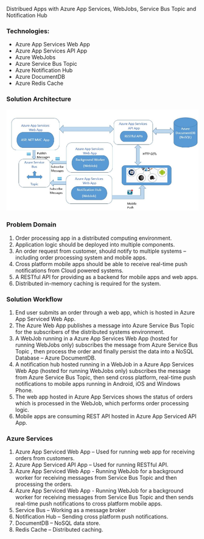  Distribued Apps with Azure App Services, WebJobs, Service Bus Topic and Notification Hub

### Technologies:

* Azure App Services Web App
* Azure App Services API App
* Azure WebJobs
* Azure Service Bus Topic
* Azure Notification Hub
* Azure DocumentDB
* Azure Redis Cache


### Solution Architecture 

![alt tag](https://github.com/AccelNA/azure-guidance/blob/master/contents/azure-servicebus-appservices.JPG)

### Problem Domain
1. Order processing app in a distributed computing environment.
2. Application logic should be deployed into multiple components.
3. An order request from customer, should notify to multiple systems – including order processing system and mobile apps.
4. Cross platform mobile apps should be able to receive real-time push notifications from Cloud powered systems. 
5. A RESTful API for providing as a backend for mobile apps and web apps.
6. Distributed in-memory caching is required for the system.



### Solution Workflow

1. End user submits an order through a web app, which is hosted in Azure App Serviced Web App. 
2. The Azure Web App publishes a message into Azure Service Bus Topic for the subscribers of the distributed systems environment.
3. A WebJob running in a Azure App Services Web App (hosted for running WebJobs only) subscribes the message from Azure Service Bus Topic , then process the order and finally persist the data into a NoSQL Database – Azure DocumentDB.
4. A notification hub hosted running in a WebJob in a Azure App Services Web App (hosted for running WebJobs only) subscribes the message from Azure Service Bus Topic, then send cross platform, real-time push notifications to mobile apps running in Android, iOS and Windows Phone.
5. The web app hosted in Azure App Services shows the status of orders which is processed in the WebJob, which performs order processing logic.
6. Mobile apps are consuming REST API hosted in Azure App Serviced API App.


### Azure Services

1. Azure App Serviced Web App – Used for running web app for receiving orders from customers. 
2. Azure App Serviced API App – Used for running RESTful API.
3. Azure App Serviced Web App - Running WebJob for a background worker for receiving messages from Service Bus Topic and then processing the orders.
4. Azure App Serviced Web App - Running WebJob for a background worker for receiving messages from Service Bus Topic and then sends real-time push notifications to cross platform mobile apps.
5. Service Bus – Working as a message broker
6. Notification Hub – Sending cross platform push notifications.
7. DocumentDB – NoSQL data store. 
8. Redis Cache – Distributed caching.

